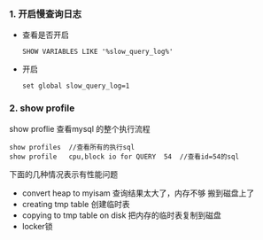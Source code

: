 



###  1. 开启慢查询日志
 -  查看是否开启 
    
    ```mysql
    SHOW VARIABLES LIKE '%slow_query_log%'
    ```
    
    
    
 - 开启

    

    ```mysql
    set global slow_query_log=1
    ```

    
### 2. show  profile 

   show proflie 查看mysql 的整个执行流程

  ```mysql
  show profiles  //查看所有的执行sql
  show profile   cpu,block io for QUERY  54  //查看id=54的sql
  
  ```

下面的几种情况表示有性能问题

- convert heap to myisam  查询结果太大了，内存不够 搬到磁盘上了
- creating tmp table   创建临时表
- copying to tmp table on disk  把内存的临时表复制到磁盘
- locker锁